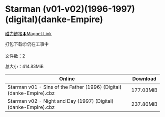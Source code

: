 # Starman (v01-v02)(1996-1997)(digital)(danke-Empire)

[磁力链接⬇Magnet Link](magnet:?xt=urn:btih:18353da681afd8ade8992f18d42a954501eae6c4&dn=Starman%20%28v01-v02%29%281996-1997%29%28digital%29%28danke-Empire%29)

打包下载📦仍在工事中

文件数：2

总大小：414.83MiB

Online | Download
--- | ---
Starman v01 - Sins of the Father (1996) (Digital) (danke-Empire).cbz | 177.03MiB
Starman v02 - Night and Day (1997) (Digital) (danke-Empire).cbz | 237.80MiB
